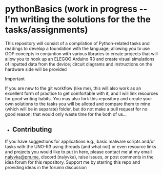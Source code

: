 # pythonBasics (work in progress -- I'm writing the solutions for the the tasks/assignments)

This repository will consist of a compilation of Python-related tasks and readings to develop a foundation with the language; allowing you to use OOP concepts in conjuntion with various libraries to create projects that will allow you to hook up an ELEGOO Arduino R3 and create visual simulations of inputted data from the device; circuit diagrams and instructions on the hardware side will be provided

> [!IMPORTANT]
> If you are new to the git workflow (like me), this will also work as an excellent form of practice to get comfortable with it, and I will link resources for good writing habits. You may also fork this repository and create your own solutions to the tasks you will be alloted and compare them to mine (which will be in separate) folder, but do not make a pull request for no good reason; that would only waste time for the both of us...

- ## Contributing

If you have suggestions for applications e.g., basic malware scripts and/or tasks with the UNO-R3 using threads (and what not) or even resource links and projects you would like to put in here, please contact me at my email nalyvka@pm.me, discord (nalyvka), raise issues, or post comments in the idea forum for this repository. Support me by starring this repo and providing ideas in the forumn discussion
